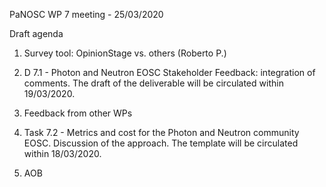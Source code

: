 PaNOSC WP 7 meeting - 25/03/2020

Draft agenda

1.	Survey tool: OpinionStage vs. others (Roberto P.)

2.	D 7.1 - Photon and Neutron EOSC Stakeholder Feedback: integration of comments. The draft of the deliverable will be circulated within 19/03/2020.

3.	Feedback from other WPs

4.	Task 7.2 - Metrics and cost for the Photon and Neutron community EOSC. Discussion of the approach. The template will be circulated within 18/03/2020.

5.	AOB

